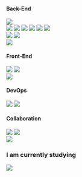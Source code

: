 #### Back-End

<!--스킬-->
<div id = "language">
  <a href="#" target="_blank"><img src="https://img.shields.io/badge/Java-007396?style=flat&logo=coffeescript&logoColor=white"/></a>
</div>
<div id = "framework">
  <a href="#" target="_blank"><img src="https://img.shields.io/badge/Spring Boot-6DB33F?style=flat&logo=springboot&logoColor=white"/></a>
  <a href="#" target="_blank"><img src="https://img.shields.io/badge/Spring Security-6DB33F?style=flat&logo=springsecurity&logoColor=white"/></a>
  <a href="#" target="_blank"><img src="https://img.shields.io/badge/JPA-59666C?style=flat&logo=hibernate&logoColor=white"/></a>
  <a href="#" target="_blank"><img src="https://img.shields.io/badge/QueryDsl-59666C?style=flat&logo=hibernate&logoColor=white"/></a>
  <a href="#" target="_blank"><img src="https://img.shields.io/badge/JUnit5-25A162?style=flat&logo=JUnit5&logoColor=white"/></a>
  <a href="#" target="_blank"><img src="https://img.shields.io/badge/Gradle-02303A?style=flat&logo=Gradle&logoColor=white"/></a>
</div>
<div id = "database">
  <a href="#" target="_blank"><img src="https://img.shields.io/badge/MySQL-4479A1?style=flat&logo=mysql&logoColor=white"/></a>
  <a href="#" target="_blank"><img src="https://img.shields.io/badge/Redis-FF4438?style=flat&logo=Redis&logoColor=white"/></a>
</div>
<!---->
<div>
  <a href="#" target="_blank"><img src="https://img.shields.io/badge/IntelliJ IDEA-000000?style=flat&logo=intellijidea&logoColor=white"/></a>
</div>

#### Front-End
<div id = "language">
  <a href="#" target="_blank"><img src="https://img.shields.io/badge/JavaScript-F7DF1E?style=flat&logo=javascript&logoColor=white"/></a>
  <a href="#" target="_blank"><img src="https://img.shields.io/badge/Mustache-6DB33F?style=flat&logo=mustache&logoColor=white"/></a>
</div>
<div>
  <a href="#" target="_blank"><img src="https://img.shields.io/badge/Visual Studio Code-007ACC?style=flat&logo=Visualstudiocode&logoColor=white"/></a>
</div>

#### DevOps
<div id = "dev_ops">
  <a href="#" target="_blank"><img src="https://img.shields.io/badge/Amazon EC2-FF9900?style=flat&logo=Amazonec2&logoColor=white"/></a>
  <a href="#" target="_blank"><img src="https://img.shields.io/badge/Amazon S3-569A31?style=flat&logo=Amazons3&logoColor=white"/></a>
</div>

#### Collaboration
<div id= "collaboration">
  <a href="#" target="_blank"><img src="https://img.shields.io/badge/Git-F05032?style=flat&logo=Git&logoColor=white"/></a>
  <a href="#" target="_blank"><img src="https://img.shields.io/badge/GitHub-181717?style=flat&logo=GitHub&logoColor=white"/></a>
</div>

<div id= "collaboration">
  <a href="#" target="_blank"><img src="https://img.shields.io/badge/Dokcer-2496ED?style=flat&logo=Docker&logoColor=white"/></a>
</div>

### I am currently studying
<a href="#" target="_blank"><img src="https://img.shields.io/badge/React-61DAFB?style=flat&logo=React&logoColor=white"/></a>
